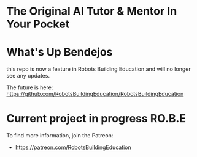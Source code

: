 # The Original AI Tutor & Mentor In Your Pocket

# What's Up Bendejos
this repo is now a feature in Robots Building Education and will no longer see any updates.

The future is here: https://github.com/RobotsBuildingEducation/RobotsBuildingEducation

# Current project in progress RO.B.E
To find more information, join the Patreon:

- https://patreon.com/RobotsBuildingEducation


